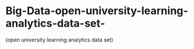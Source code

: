 # Big-Data-open-university-learning-analytics-data-set-
(open university learning analytics data set)
